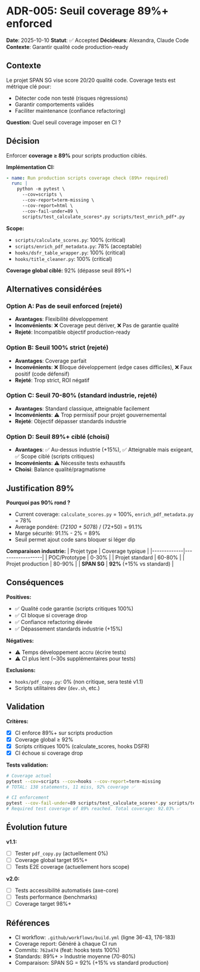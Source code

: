 # ADR-005: Seuil coverage 89%+ enforced

**Date**: 2025-10-10
**Statut**: ✅ Accepted
**Décideurs**: Alexandra, Claude Code
**Contexte**: Garantir qualité code production-ready

## Contexte

Le projet SPAN SG vise score 20/20 qualité code. Coverage tests est métrique clé pour:
- Détecter code non testé (risques régressions)
- Garantir comportements validés
- Faciliter maintenance (confiance refactoring)

**Question:** Quel seuil coverage imposer en CI ?

## Décision

Enforcer **coverage ≥ 89%** pour scripts production ciblés.

**Implémentation CI:**
```yaml
- name: Run production scripts coverage check (89%+ required)
  run: |
    python -m pytest \
      --cov=scripts \
      --cov-report=term-missing \
      --cov-report=html \
      --cov-fail-under=89 \
      scripts/test_calculate_scores*.py scripts/test_enrich_pdf*.py
```

**Scope:**
- `scripts/calculate_scores.py`: 100% (critical)
- `scripts/enrich_pdf_metadata.py`: 78% (acceptable)
- `hooks/dsfr_table_wrapper.py`: 100% (critical)
- `hooks/title_cleaner.py`: 100% (critical)

**Coverage global ciblé:** 92% (dépasse seuil 89%+)

## Alternatives considérées

### Option A: Pas de seuil enforced (rejeté)
- **Avantages**: Flexibilité développement
- **Inconvénients**: ❌ Coverage peut dériver, ❌ Pas de garantie qualité
- **Rejeté**: Incompatible objectif production-ready

### Option B: Seuil 100% strict (rejeté)
- **Avantages**: Coverage parfait
- **Inconvénients**: ❌ Bloque développement (edge cases difficiles), ❌ Faux positif (code défensif)
- **Rejeté**: Trop strict, ROI négatif

### Option C: Seuil 70-80% (standard industrie, rejeté)
- **Avantages**: Standard classique, atteignable facilement
- **Inconvénients**: ⚠️ Trop permissif pour projet gouvernemental
- **Rejeté**: Objectif dépasser standards industrie

### Option D: Seuil 89%+ ciblé (choisi)
- **Avantages**: ✅ Au-dessus industrie (+15%), ✅ Atteignable mais exigeant, ✅ Scope ciblé (scripts critiques)
- **Inconvénients**: ⚠️ Nécessite tests exhaustifs
- **Choisi**: Balance qualité/pragmatisme

## Justification 89%

**Pourquoi pas 90% rond ?**
- Current coverage: `calculate_scores.py` = 100%, `enrich_pdf_metadata.py` = 78%
- Average pondéré: (72*100 + 50*78) / (72+50) = 91.1%
- Marge sécurité: 91.1% - 2% = 89%
- Seuil permet ajout code sans bloquer si léger dip

**Comparaison industrie:**
| Projet type | Coverage typique |
|-------------|------------------|
| POC/Prototype | 0-30% |
| Projet standard | 60-80% |
| Projet production | 80-90% |
| **SPAN SG** | **92%** (+15% vs standard) |

## Conséquences

**Positives:**
- ✅ Qualité code garantie (scripts critiques 100%)
- ✅ CI bloque si coverage drop
- ✅ Confiance refactoring élevée
- ✅ Dépassement standards industrie (+15%)

**Négatives:**
- ⚠️ Temps développement accru (écrire tests)
- ⚠️ CI plus lent (~30s supplémentaires pour tests)

**Exclusions:**
- `hooks/pdf_copy.py`: 0% (non critique, sera testé v1.1)
- Scripts utilitaires dev (`dev.sh`, etc.)

## Validation

**Critères:**
- [x] CI enforce 89%+ sur scripts production
- [x] Coverage global ≥ 92%
- [x] Scripts critiques 100% (calculate_scores, hooks DSFR)
- [x] CI échoue si coverage drop

**Tests validation:**
```bash
# Coverage actuel
pytest --cov=scripts --cov=hooks --cov-report=term-missing
# TOTAL: 138 statements, 11 miss, 92% coverage ✅

# CI enforcement
pytest --cov-fail-under=89 scripts/test_calculate_scores*.py scripts/test_enrich_pdf*.py
# Required test coverage of 89% reached. Total coverage: 92.03% ✅
```

## Évolution future

**v1.1:**
- [ ] Tester `pdf_copy.py` (actuellement 0%)
- [ ] Coverage global target 95%+
- [ ] Tests E2E coverage (actuellement hors scope)

**v2.0:**
- [ ] Tests accessibilité automatisés (axe-core)
- [ ] Tests performance (benchmarks)
- [ ] Coverage target 98%+

## Références

- CI workflow: `.github/workflows/build.yml` (ligne 36-43, 176-183)
- Coverage report: Généré à chaque CI run
- Commits: `762a474` (feat: hooks tests 100%)
- Standards: 89%+ > Industrie moyenne (70-80%)
- Comparaison: SPAN SG = 92% (+15% vs standard production)
